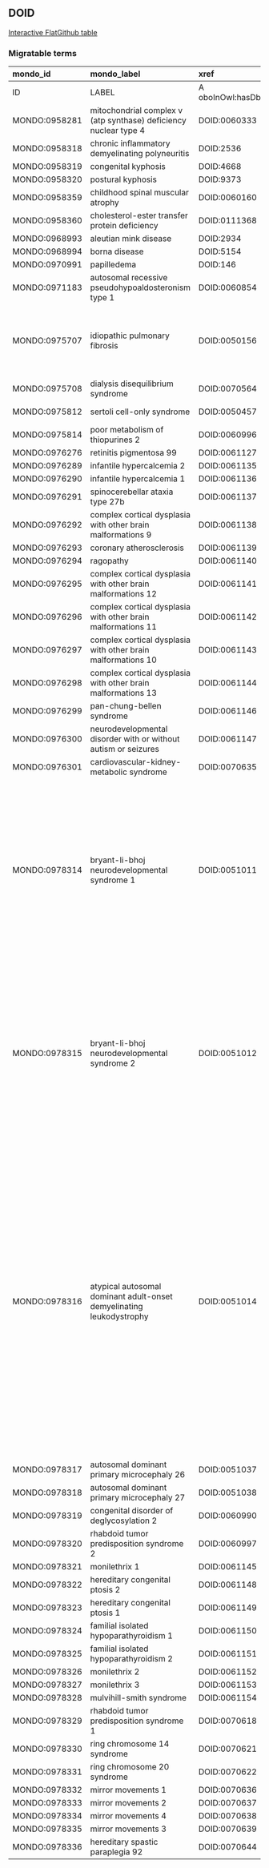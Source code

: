 ## DOID
[Interactive FlatGithub table](https://flatgithub.com/monarch-initiative/mondo-ingest?filename=src/ontology/slurp/doid.tsv)

### Migratable terms
| mondo_id      | mondo_label                                                          | xref                 | xref_source                | original_label                                                       | definition                                                                                                                                                                                                                                                                                                                                                                                                                                                                                                                                                                | parents                                   |
|:--------------|:---------------------------------------------------------------------|:---------------------|:---------------------------|:---------------------------------------------------------------------|:--------------------------------------------------------------------------------------------------------------------------------------------------------------------------------------------------------------------------------------------------------------------------------------------------------------------------------------------------------------------------------------------------------------------------------------------------------------------------------------------------------------------------------------------------------------------------|:------------------------------------------|
| ID            | LABEL                                                                | A oboInOwl:hasDbXref | >A oboInOwl:source SPLIT=| |                                                                      | A IAO:0000115                                                                                                                                                                                                                                                                                                                                                                                                                                                                                                                                                             | SC %                                      |
| MONDO:0958281 | mitochondrial complex v (atp synthase) deficiency nuclear type 4     | DOID:0060333         | MONDO:equivalentTo         | mitochondrial complex V (ATP synthase) deficiency nuclear type 4     |                                                                                                                                                                                                                                                                                                                                                                                                                                                                                                                                                                           | MONDO:0014471                             |
| MONDO:0958318 | chronic inflammatory demyelinating polyneuritis                      | DOID:2536            | MONDO:equivalentTo         | chronic inflammatory demyelinating polyneuritis                      |                                                                                                                                                                                                                                                                                                                                                                                                                                                                                                                                                                           | MONDO:0002336                             |
| MONDO:0958319 | congenital kyphosis                                                  | DOID:4668            | MONDO:equivalentTo         | congenital kyphosis                                                  |                                                                                                                                                                                                                                                                                                                                                                                                                                                                                                                                                                           |                                           |
| MONDO:0958320 | postural kyphosis                                                    | DOID:9373            | MONDO:equivalentTo         | postural kyphosis                                                    |                                                                                                                                                                                                                                                                                                                                                                                                                                                                                                                                                                           |                                           |
| MONDO:0958359 | childhood spinal muscular atrophy                                    | DOID:0060160         | MONDO:equivalentTo         | childhood spinal muscular atrophy                                    |                                                                                                                                                                                                                                                                                                                                                                                                                                                                                                                                                                           | MONDO:0001516                             |
| MONDO:0958360 | cholesterol-ester transfer protein deficiency                        | DOID:0111368         | MONDO:equivalentTo         | cholesterol-ester transfer protein deficiency                        |                                                                                                                                                                                                                                                                                                                                                                                                                                                                                                                                                                           | MONDO:0002525                             |
| MONDO:0968993 | aleutian mink disease                                                | DOID:2934            | MONDO:equivalentTo         | aleutian mink disease                                                |                                                                                                                                                                                                                                                                                                                                                                                                                                                                                                                                                                           | MONDO:0005108                             |
| MONDO:0968994 | borna disease                                                        | DOID:5154            | MONDO:equivalentTo         | borna disease                                                        |                                                                                                                                                                                                                                                                                                                                                                                                                                                                                                                                                                           | MONDO:0005108,MONDO:0002602               |
| MONDO:0970991 | papilledema                                                          | DOID:146             | MONDO:equivalentTo         | papilledema                                                          |                                                                                                                                                                                                                                                                                                                                                                                                                                                                                                                                                                           | MONDO:0002135                             |
| MONDO:0971183 | autosomal recessive pseudohypoaldosteronism type 1                   | DOID:0060854         | MONDO:equivalentTo         | autosomal recessive pseudohypoaldosteronism type 1                   |                                                                                                                                                                                                                                                                                                                                                                                                                                                                                                                                                                           | MONDO:0018638,MONDO:0006025               |
| MONDO:0975707 | idiopathic pulmonary fibrosis                                        | DOID:0050156         | MONDO:equivalentTo         | idiopathic pulmonary fibrosis                                        | A pulmonary fibrosis that is characterized by scarring of the lung characterized by stiffness in the lungs and makes it difficult to breathe.                                                                                                                                                                                                                                                                                                                                                                                                                             | MONDO:0002771,MONDO:0000426               |
| MONDO:0975708 | dialysis disequilibrium syndrome                                     | DOID:0070564         | MONDO:equivalentTo         | dialysis disequilibrium syndrome                                     |                                                                                                                                                                                                                                                                                                                                                                                                                                                                                                                                                                           | MONDO:0002254                             |
| MONDO:0975812 | sertoli cell-only syndrome                                           | DOID:0050457         | MONDO:equivalentTo         | Sertoli cell-only syndrome                                           |                                                                                                                                                                                                                                                                                                                                                                                                                                                                                                                                                                           | MONDO:0005372                             |
| MONDO:0975814 | poor metabolism of thiopurines 2                                     | DOID:0060996         | MONDO:equivalentTo         | poor metabolism of thiopurines 2                                     |                                                                                                                                                                                                                                                                                                                                                                                                                                                                                                                                                                           | MONDO:0012503,MONDO:0000426               |
| MONDO:0976276 | retinitis pigmentosa 99                                              | DOID:0061127         | MONDO:equivalentTo         | retinitis pigmentosa 99                                              |                                                                                                                                                                                                                                                                                                                                                                                                                                                                                                                                                                           | MONDO:0019200                             |
| MONDO:0976289 | infantile hypercalcemia 2                                            | DOID:0061135         | MONDO:equivalentTo         | infantile hypercalcemia 2                                            |                                                                                                                                                                                                                                                                                                                                                                                                                                                                                                                                                                           | MONDO:0019052,MONDO:0001566,MONDO:0006025 |
| MONDO:0976290 | infantile hypercalcemia 1                                            | DOID:0061136         | MONDO:equivalentTo         | infantile hypercalcemia 1                                            |                                                                                                                                                                                                                                                                                                                                                                                                                                                                                                                                                                           | MONDO:0019052,MONDO:0001566,MONDO:0006025 |
| MONDO:0976291 | spinocerebellar ataxia type 27b                                      | DOID:0061137         | MONDO:equivalentTo         | spinocerebellar ataxia type 27B                                      |                                                                                                                                                                                                                                                                                                                                                                                                                                                                                                                                                                           | MONDO:0020380                             |
| MONDO:0976292 | complex cortical dysplasia with other brain malformations 9          | DOID:0061138         | MONDO:equivalentTo         | complex cortical dysplasia with other brain malformations 9          |                                                                                                                                                                                                                                                                                                                                                                                                                                                                                                                                                                           | MONDO:0000904,MONDO:0006025               |
| MONDO:0976293 | coronary atherosclerosis                                             | DOID:0061139         | MONDO:equivalentTo         | coronary atherosclerosis                                             |                                                                                                                                                                                                                                                                                                                                                                                                                                                                                                                                                                           | MONDO:0005311                             |
| MONDO:0976294 | ragopathy                                                            | DOID:0061140         | MONDO:equivalentTo         | ragopathy                                                            |                                                                                                                                                                                                                                                                                                                                                                                                                                                                                                                                                                           | MONDO:0002254                             |
| MONDO:0976295 | complex cortical dysplasia with other brain malformations 12         | DOID:0061141         | MONDO:equivalentTo         | complex cortical dysplasia with other brain malformations 12         |                                                                                                                                                                                                                                                                                                                                                                                                                                                                                                                                                                           | MONDO:0000904,MONDO:0006025               |
| MONDO:0976296 | complex cortical dysplasia with other brain malformations 11         | DOID:0061142         | MONDO:equivalentTo         | complex cortical dysplasia with other brain malformations 11         |                                                                                                                                                                                                                                                                                                                                                                                                                                                                                                                                                                           | MONDO:0000904,MONDO:0006025               |
| MONDO:0976297 | complex cortical dysplasia with other brain malformations 10         | DOID:0061143         | MONDO:equivalentTo         | complex cortical dysplasia with other brain malformations 10         |                                                                                                                                                                                                                                                                                                                                                                                                                                                                                                                                                                           | MONDO:0000904,MONDO:0006025               |
| MONDO:0976298 | complex cortical dysplasia with other brain malformations 13         | DOID:0061144         | MONDO:equivalentTo         | complex cortical dysplasia with other brain malformations 13         |                                                                                                                                                                                                                                                                                                                                                                                                                                                                                                                                                                           | MONDO:0000904,MONDO:0000426               |
| MONDO:0976299 | pan-chung-bellen syndrome                                            | DOID:0061146         | MONDO:equivalentTo         | Pan-Chung-Bellen syndrome                                            |                                                                                                                                                                                                                                                                                                                                                                                                                                                                                                                                                                           | MONDO:0000508,MONDO:0000426               |
| MONDO:0976300 | neurodevelopmental disorder with or without autism or seizures       | DOID:0061147         | MONDO:equivalentTo         | neurodevelopmental disorder with or without autism or seizures       |                                                                                                                                                                                                                                                                                                                                                                                                                                                                                                                                                                           | MONDO:0002254,MONDO:0015802               |
| MONDO:0976301 | cardiovascular-kidney-metabolic syndrome                             | DOID:0070635         | MONDO:equivalentTo         | cardiovascular-kidney-metabolic syndrome                             |                                                                                                                                                                                                                                                                                                                                                                                                                                                                                                                                                                           | MONDO:0002254                             |
| MONDO:0978314 | bryant-li-bhoj neurodevelopmental syndrome 1                         | DOID:0051011         | MONDO:equivalentTo         | Bryant-Li-Bhoj neurodevelopmental syndrome 1                         | A Bryant-Li-Bhoj neurodevelopmental syndrome that is characterized predominantly by moderate to severe global developmental delay with impaired intellectual development, poor or absent speech, and delayed motor milestones and that has_material_basis_in heterozygous mutation in the H3F3A gene on chromosome 1q42.                                                                                                                                                                                                                                                  | MONDO:0031200                             |
| MONDO:0978315 | bryant-li-bhoj neurodevelopmental syndrome 2                         | DOID:0051012         | MONDO:equivalentTo         | Bryant-Li-Bhoj neurodevelopmental syndrome 2                         | A Bryant-Li-Bhoj neurodevelopmental syndrome that is characterized predominantly by moderate to severe global developmental delay with impaired intellectual development, poor or absent speech, and delayed motor milestones nd that has_material_basis_in heterozygous mutation in the H3F3B gene on chromosome 17q25.                                                                                                                                                                                                                                                  | MONDO:0031200                             |
| MONDO:0978316 | atypical autosomal dominant adult-onset demyelinating leukodystrophy | DOID:0051014         | MONDO:equivalentTo         | atypical autosomal dominant adult-onset demyelinating leukodystrophy | An adult onset demyelinating leukodystrophy that is characterized by pyramidal signs with weakness and spasticity, dysarthria, dysautonomia, and white matter alterations affecting the cerebrum and corticospinal tracts while sparing the cerebellum and that has_material_basis_in heterozygous deletion involving regulatory elements upstream of the LMNB1 gene on chromosome 5q23. Atypical ADLD can be distinguished from typical ADLD by lack of early involvement of the autonomic nervous system and sparing of the cerebellum clinically and on brain imaging. | MONDO:0008215,MONDO:0000426               |
| MONDO:0978317 | autosomal dominant primary microcephaly 26                           | DOID:0051037         | MONDO:equivalentTo         | autosomal dominant primary microcephaly 26                           |                                                                                                                                                                                                                                                                                                                                                                                                                                                                                                                                                                           | MONDO:0007988                             |
| MONDO:0978318 | autosomal dominant primary microcephaly 27                           | DOID:0051038         | MONDO:equivalentTo         | autosomal dominant primary microcephaly 27                           |                                                                                                                                                                                                                                                                                                                                                                                                                                                                                                                                                                           | MONDO:0007988                             |
| MONDO:0978319 | congenital disorder of deglycosylation 2                             | DOID:0060990         | MONDO:equivalentTo         | congenital disorder of deglycosylation 2                             |                                                                                                                                                                                                                                                                                                                                                                                                                                                                                                                                                                           | MONDO:0031376,MONDO:0006025               |
| MONDO:0978320 | rhabdoid tumor predisposition syndrome 2                             | DOID:0060997         | MONDO:equivalentTo         | rhabdoid tumor predisposition syndrome 2                             |                                                                                                                                                                                                                                                                                                                                                                                                                                                                                                                                                                           | MONDO:0016473                             |
| MONDO:0978321 | monilethrix 1                                                        | DOID:0061145         | MONDO:equivalentTo         | monilethrix 1                                                        |                                                                                                                                                                                                                                                                                                                                                                                                                                                                                                                                                                           | MONDO:0008009                             |
| MONDO:0978322 | hereditary congenital ptosis 2                                       | DOID:0061148         | MONDO:equivalentTo         | hereditary congenital ptosis 2                                       |                                                                                                                                                                                                                                                                                                                                                                                                                                                                                                                                                                           | MONDO:0020605,MONDO:0008340               |
| MONDO:0978323 | hereditary congenital ptosis 1                                       | DOID:0061149         | MONDO:equivalentTo         | hereditary congenital ptosis 1                                       |                                                                                                                                                                                                                                                                                                                                                                                                                                                                                                                                                                           | MONDO:0008340,MONDO:0000426               |
| MONDO:0978324 | familial isolated hypoparathyroidism 1                               | DOID:0061150         | MONDO:equivalentTo         | familial isolated hypoparathyroidism 1                               |                                                                                                                                                                                                                                                                                                                                                                                                                                                                                                                                                                           | MONDO:0016390,MONDO:0006025,MONDO:0000426 |
| MONDO:0978325 | familial isolated hypoparathyroidism 2                               | DOID:0061151         | MONDO:equivalentTo         | familial isolated hypoparathyroidism 2                               |                                                                                                                                                                                                                                                                                                                                                                                                                                                                                                                                                                           | MONDO:0016390,MONDO:0006025,MONDO:0000426 |
| MONDO:0978326 | monilethrix 2                                                        | DOID:0061152         | MONDO:equivalentTo         | monilethrix 2                                                        |                                                                                                                                                                                                                                                                                                                                                                                                                                                                                                                                                                           | MONDO:0008009                             |
| MONDO:0978327 | monilethrix 3                                                        | DOID:0061153         | MONDO:equivalentTo         | monilethrix 3                                                        |                                                                                                                                                                                                                                                                                                                                                                                                                                                                                                                                                                           | MONDO:0008009                             |
| MONDO:0978328 | mulvihill-smith syndrome                                             | DOID:0061154         | MONDO:equivalentTo         | Mulvihill-Smith syndrome                                             |                                                                                                                                                                                                                                                                                                                                                                                                                                                                                                                                                                           | MONDO:0015333                             |
| MONDO:0978329 | rhabdoid tumor predisposition syndrome 1                             | DOID:0070618         | MONDO:equivalentTo         | rhabdoid tumor predisposition syndrome 1                             |                                                                                                                                                                                                                                                                                                                                                                                                                                                                                                                                                                           | MONDO:0016473                             |
| MONDO:0978330 | ring chromosome 14 syndrome                                          | DOID:0070621         | MONDO:equivalentTo         | ring chromosome 14 syndrome                                          |                                                                                                                                                                                                                                                                                                                                                                                                                                                                                                                                                                           | MONDO:0700091                             |
| MONDO:0978331 | ring chromosome 20 syndrome                                          | DOID:0070622         | MONDO:equivalentTo         | ring chromosome 20 syndrome                                          |                                                                                                                                                                                                                                                                                                                                                                                                                                                                                                                                                                           | MONDO:0700091                             |
| MONDO:0978332 | mirror movements 1                                                   | DOID:0070636         | MONDO:equivalentTo         | mirror movements 1                                                   |                                                                                                                                                                                                                                                                                                                                                                                                                                                                                                                                                                           | MONDO:0016558,MONDO:0000426               |
| MONDO:0978333 | mirror movements 2                                                   | DOID:0070637         | MONDO:equivalentTo         | mirror movements 2                                                   |                                                                                                                                                                                                                                                                                                                                                                                                                                                                                                                                                                           | MONDO:0016558,MONDO:0000426               |
| MONDO:0978334 | mirror movements 4                                                   | DOID:0070638         | MONDO:equivalentTo         | mirror movements 4                                                   |                                                                                                                                                                                                                                                                                                                                                                                                                                                                                                                                                                           | MONDO:0016558,MONDO:0000426               |
| MONDO:0978335 | mirror movements 3                                                   | DOID:0070639         | MONDO:equivalentTo         | mirror movements 3                                                   |                                                                                                                                                                                                                                                                                                                                                                                                                                                                                                                                                                           | MONDO:0016558,MONDO:0006025               |
| MONDO:0978336 | hereditary spastic paraplegia 92                                     | DOID:0070644         | MONDO:equivalentTo         | hereditary spastic paraplegia 92                                     |                                                                                                                                                                                                                                                                                                                                                                                                                                                                                                                                                                           | MONDO:0019064,MONDO:0006025               |